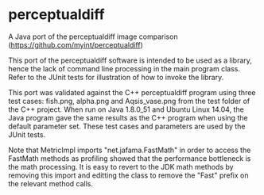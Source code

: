 # perceptualdiff
A Java port of the perceptualdiff image comparison (https://github.com/myint/perceptualdiff)

This port of the perceptualdiff software is intended to be used as a library, hence the lack of command line processing in the main program class.  Refer to the JUnit tests for illustration of how to invoke the library.

This port was validated against the C++ perceptualdiff program using three test cases: fish.png, alpha.png and Aqsis_vase.png from the test folder of the C++ project.  When run on Java 1.8.0_51 and Ubuntu Linux 14.04, the Java program gave the same results as the C++ program when using the default parameter set.  These test cases and parameters are used by the JUnit tests.

Note that MetricImpl imports "net.jafama.FastMath" in order to access the FastMath methods as profiling showed that the performance bottleneck is the math processing.  It is easy to revert to the JDK math methods by removing this import and editting the class to remove the "Fast" prefix on the relevant method calls.
